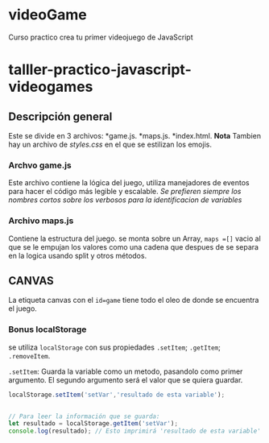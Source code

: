 # videoGame
Curso practico crea tu primer videojuego de JavaScript
# talller-practico-javascript-videogames

## Descripción general
Este se divide en 3 archivos:
    *game.js.
    *maps.js.
    *index.html.
**Nota** Tambien hay un archivo de *styles.css* en el que se estilizan los emojis.

### Archvo game.js
Este archivo contiene la lógica del juego, utiliza manejadores de eventos para hacer el código más legible y escalable. 
*Se prefieren siempre los nombres cortos sobre los verbosos para la identificacion de variables*

### Archivo maps.js
Contiene la estructura del juego.
se monta sobre un Array, `maps =[]` vacio al que se le empujan los valores como una cadena que despues de se separa en la logica usando split y otros métodos. 

## CANVAS
La etiqueta canvas con el `id=game` tiene todo el oleo de donde se encuentra el juego.

### Bonus localStorage
se utiliza `localStorage` con sus propiedades 
`.setItem`; `.getItem`; `.removeItem`.

`.setItem`: Guarda la variable como un metodo, pasandolo como primer argumento. El segundo argumento será el valor que se quiera guardar. 

```javascript 
localStorage.setItem('setVar','resultado de esta variable');


// Para leer la información que se guarda:
let resultado = localStorage.getItem('setVar');
console.log(resultado); // Esto imprimirá 'resultado de esta variable' en la consola.
```

